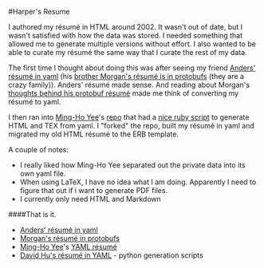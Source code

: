 #Harper's Resume

I authored my résumé in HTML around 2002. It wasn't out of date, but I wasn't satisfied with how the data was stored. I needed something that allowed me to generate multiple versions without effort. I also wanted to be able to curate my résumé the same way that I curate the rest of my data. 

The first time I thought about doing this was after seeing my friend [Anders' résumé in yaml](http://anders.conbere.org/résumé/resume.yaml) (his [brother Morgan's résumé is in protobufs](https://raw.github.com/mconbere/Resume/master/mconbere/mconbere.ptxt) (they are a crazy family)). Anders' résumé made sense. And reading about Morgan's [thoughts behind his protobuf résumé](https://github.com/mconbere/Resume/) made me think of converting my résumé to yaml. 

I then ran into [Ming-Ho Yee](http://mhyee.com/)'s [repo](https://github.com/mhyee/resume) that had a [nice ruby script](https://github.com/mhyee/résumé/blob/master/generate.rb) to generate HTML and TEX from yaml.  I "forked" the repo, built my résumé in yaml and migrated my old HTML résumé to the ERB template.  

A couple of notes:

 * I really liked how Ming-Ho Yee separated out the private data into its own yaml file. 
 * When using LaTeX, I have no idea what I am doing. Apparently I need to figure that out if i want to generate PDF files.
 * I currently only need HTML and Markdown

####That is it. 

* [Anders' résumé in yaml](http://anders.conbere.org/résumé/resume.yaml)
* [Morgan's résumé in protobufs](https://github.com/mconbere/Resume/)
* [Ming-Ho Yee](http://mhyee.com/)'s [YAML résumé](https://github.com/mhyee/resume)
* [David Hu's résumé in YAML](https://github.com/divad12/resume) - python generation scripts



